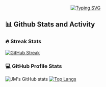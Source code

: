<p align="center">
  <a href="https://git.io/typing-svg"><img src="https://readme-typing-svg.demolab.com?font=Fira+Code&pause=1000&center=true&width=500&lines=10%2B+years+of+coding+experience;Always+learning+new+things;Full-stack+Web+Developer;.Net+Developer" alt="Typing SVG" /></a>
</p>

<h2>📊 Github Stats and Activity</h2>

<h3>🔥 Streak Stats</h3>

<!-- GitHub Readme Streak Stats - https://github.com/DenverCoder1/github-readme-streak-stats -->
[![GitHub Streak](https://streak-stats.demolab.com?user=rns-jey&theme=dark&hide_border=true)](https://git.io/streak-stats)

<h3>💻 GitHub Profile Stats</h3>

<!-- https://github.com/anuraghazra/github-readme-stats -->
![JM's GitHub stats](https://github-readme-stats.vercel.app/api?username=rns-jey&theme=dark&show_icons=true)
[![Top Langs](https://github-readme-stats.vercel.app/api/top-langs/?username=rns-jey&layout=compact)](https://github.com/anuraghazra/github-readme-stats)
